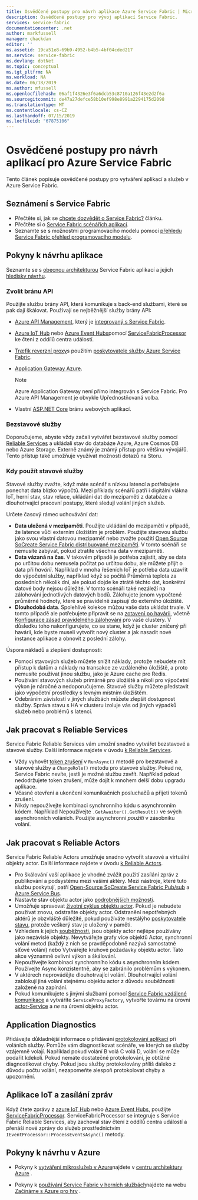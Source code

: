 ```yaml
---
title: Osvědčené postupy pro návrh aplikace Azure Service Fabric | Microsoft Docs
description: Osvědčené postupy pro vývoj aplikací Service Fabric.
services: service-fabric
documentationcenter: .net
author: markfussell
manager: chackdan
editor: ''
ms.assetid: 19ca51e8-69b9-4952-b4b5-4bf04cded217
ms.service: service-fabric
ms.devlang: dotNet
ms.topic: conceptual
ms.tgt_pltfrm: NA
ms.workload: NA
ms.date: 06/18/2019
ms.author: mfussell
ms.openlocfilehash: 06af1f4326e3f6a6dcb53c8710a126f43e2d2f6a
ms.sourcegitcommit: de47a27defce58b10ef998e8991a2294175d2098
ms.translationtype: MT
ms.contentlocale: cs-CZ
ms.lasthandoff: 07/15/2019
ms.locfileid: "67875106"
---
```

# <a name="azure-service-fabric-application-design-best-practices"></a>Osvědčené postupy pro návrh aplikací pro Azure Service Fabric

Tento článek popisuje osvědčené postupy pro vytváření aplikací a služeb v Azure Service Fabric.
 
## <a name="get-familiar-with-service-fabric"></a>Seznámení s Service Fabric
* Přečtěte si, jak se [chcete dozvědět o Service Fabric?](service-fabric-content-roadmap.md) článku.
* Přečtěte si o [Service Fabric scénářích aplikací](service-fabric-application-scenarios.md).
* Seznamte se s možnostmi programovacího modelu pomocí [přehledu Service Fabric přehled programovacího modelu](service-fabric-choose-framework.md).



## <a name="application-design-guidance"></a>Pokyny k návrhu aplikace
Seznamte se s [obecnou architekturou](https://docs.microsoft.com/azure/architecture/reference-architectures/microservices/service-fabric) Service Fabric aplikací a jejich [hledisky návrhu](https://docs.microsoft.com/azure/architecture/reference-architectures/microservices/service-fabric#design-considerations).

### <a name="choose-an-api-gateway"></a>Zvolit bránu API
Použijte službu brány API, která komunikuje s back-end službami, které se pak dají škálovat. Používají se nejběžnější služby brány API:

- [Azure API Management](https://docs.microsoft.com/azure/service-fabric/service-fabric-api-management-overview), který je [integrovaný s Service Fabric](https://docs.microsoft.com/azure/service-fabric/service-fabric-tutorial-deploy-api-management).
- [Azure IoT Hub](https://docs.microsoft.com/azure/iot-hub/) nebo [Azure Event Hubs](https://docs.microsoft.com/azure/event-hubs/)pomocí [ServiceFabricProcessor](https://github.com/Azure/azure-event-hubs/tree/master/samples/DotNet/ServiceFabricProcessor) ke čtení z oddílů centra událostí.
- [Træfik reverzní proxy](https://blogs.msdn.microsoft.com/azureservicefabric/2018/04/05/intelligent-routing-on-service-fabric-with-traefik/)s použitím [poskytovatele služby Azure Service Fabric](https://docs.traefik.io/configuration/backends/servicefabric/).
- [Application Gateway Azure](https://docs.microsoft.com/azure/application-gateway/).

   > [!NOTE] 
   > Azure Application Gateway není přímo integrován s Service Fabric. Pro Azure API Management je obvykle Upřednostňovaná volba.
- Vlastní [ASP.NET Core](https://docs.microsoft.com/azure/service-fabric/service-fabric-reliable-services-communication-aspnetcore) bránu webových aplikací.

### <a name="stateless-services"></a>Bezstavové služby
Doporučujeme, abyste vždy začali vytvářet bezstavové služby pomocí [Reliable Services](https://docs.microsoft.com/azure/service-fabric/service-fabric-reliable-services-introduction) a ukládali stav do databáze Azure, Azure Cosmos DB nebo Azure Storage. Externě známý je známý přístup pro většinu vývojářů. Tento přístup také umožňuje využívat možnosti dotazů na Storu.  

### <a name="when-to-use-stateful-services"></a>Kdy použít stavové služby
Stavové služby zvažte, když máte scénář s nízkou latencí a potřebujete ponechat data blízko výpočtů. Mezi příklady scénářů patří i digitální vlákna IoT, herní stav, stav relace, ukládání dat do mezipaměti z databáze a dlouhotrvající pracovní postupy, které sledují volání jiných služeb.

Určete časový rámec uchovávání dat:

- **Data uložená v mezipaměti**. Použijte ukládání do mezipaměti v případě, že latence vůči externím úložištím je problém. Použijte stavovou službu jako svou vlastní datovou mezipaměť nebo zvažte použití [Open Source SoCreate Service Fabric distribuované mezipaměti](https://github.com/SoCreate/service-fabric-distributed-cache). V tomto scénáři se nemusíte zabývat, pokud ztratíte všechna data v mezipaměti.
- **Data vázaná na čas**. V takovém případě je potřeba zajistit, aby se data po určitou dobu nemusela počítat po určitou dobu, ale můžete přijít o data při *havárii*. Například v mnoha řešeních IoT je potřeba data uzavřít do výpočetní služby, například když se počítá Průměrná teplota za posledních několik dní, ale pokud dojde ke ztrátě těchto dat, konkrétní datové body nejsou důležité. V tomto scénáři také nezáleží na zálohování jednotlivých datových bodů. Zálohujete jenom vypočtené průměrné hodnoty, které se pravidelně zapisují do externího úložiště.  
- **Dlouhodobá data**. Spolehlivé kolekce můžou vaše data ukládat trvale. V tomto případě ale potřebujete připravit se na [zotavení po havárii](https://docs.microsoft.com/azure/service-fabric/service-fabric-disaster-recovery), včetně [Konfigurace zásad pravidelného zálohování](https://docs.microsoft.com/azure/service-fabric/service-fabric-backuprestoreservice-configure-periodic-backup) pro vaše clustery. V důsledku toho nakonfigurujete, co se stane, když je cluster zničený při havárii, kde byste museli vytvořit nový cluster a jak nasadit nové instance aplikace a obnovit z poslední zálohy.

Úspora nákladů a zlepšení dostupnosti:
- Pomocí stavových služeb můžete snížit náklady, protože nebudete mít přístup k datům a náklady na transakce ze vzdáleného úložiště, a proto nemusíte používat jinou službu, jako je Azure cache pro Redis.
- Používání stavových služeb primárně pro úložiště a nikoli pro výpočetní výkon je náročné a nedoporučujeme. Stavové služby můžete představit jako výpočetní prostředky s levným místním úložištěm.
- Odebráním závislostí v jiných službách můžete zlepšit dostupnost služby. Správa stavu s HA v clusteru izoluje vás od jiných výpadků služeb nebo problémů s latencí.

## <a name="how-to-work-with-reliable-services"></a>Jak pracovat s Reliable Services
Service Fabric Reliable Services vám umožní snadno vytvářet bezstavové a stavové služby. Další informace najdete v úvodu [k Reliable Services](https://docs.microsoft.com/azure/service-fabric/service-fabric-reliable-services-introduction).
- Vždy vyhovět [token zrušení](https://docs.microsoft.com/azure/service-fabric/service-fabric-reliable-services-lifecycle#stateful-service-primary-swaps) v `RunAsync()` metodě pro bezstavové a stavové služby a `ChangeRole()` metodu pro stavové služby. Pokud ne, Service Fabric nevíte, jestli je možné službu zavřít. Například pokud nedodržujete token zrušení, může dojít k mnohem delší dobu upgradu aplikace.
-   Včasné otevření a [](https://docs.microsoft.com/azure/service-fabric/service-fabric-reliable-services-communication) ukončení komunikačních posluchačů a přijetí tokenů zrušení.
-   Nikdy nepoužívejte kombinaci synchronního kódu s asynchronním kódem. Například Nepoužívejte `.GetAwaiter().GetResult()` ve svých asynchronních voláních. Použijte asynchronní *použití* v zásobníku volání.

## <a name="how-to-work-with-reliable-actors"></a>Jak pracovat s Reliable Actors
Service Fabric Reliable Actors umožňuje snadno vytvořit stavové a virtuální objekty actor. Další informace najdete v úvodu [k Reliable Actors](https://docs.microsoft.com/azure/service-fabric/service-fabric-reliable-actors-introduction).

- Pro škálování vaší aplikace je vhodné zvážit použití zasílání zpráv z publikování a podsystému mezi vašimi aktéry. Mezi nástroje, které tuto službu poskytují, patří [Open-Source SoCreate Service Fabric Pub/sub](https://service-fabric-pub-sub.socreate.it/) a [Azure Service Bus](https://docs.microsoft.com/azure/service-bus/).
- Nastavte stav objektu actor jako [podrobnějších možností](https://docs.microsoft.com/azure/service-fabric/service-fabric-reliable-actors-state-management#best-practices).
- Umožňuje spravovat [životní cyklus objektu actor](https://docs.microsoft.com/azure/service-fabric/service-fabric-reliable-actors-state-management#best-practices). Pokud je nebudete používat znovu, odstraňte objekty actor. Odstranění nepotřebných aktérů je obzvláště důležité, pokud používáte nestálýho [poskytovatele stavu](https://docs.microsoft.com/azure/service-fabric/service-fabric-reliable-actors-state-management#state-persistence-and-replication), protože veškerý stav je uložený v paměti.
- Vzhledem k jejich [souběžnosti](https://docs.microsoft.com/azure/service-fabric/service-fabric-reliable-actors-introduction#concurrency), jsou objekty actor nejlépe používány jako nezávislé objekty. Nevytvářejte grafy více objektů Actor, synchronní volání metod (každý z nich se pravděpodobně nazývá samostatné síťové volání) nebo Vytvářejte kruhové požadavky objektu actor. Tato akce významně ovlivní výkon a škálování.
- Nepoužívejte kombinaci synchronního kódu s asynchronním kódem. Používejte Async konzistentně, aby se zabránilo problémům s výkonem.
- V aktérech neprovádějte dlouhotrvající volání. Dlouhotrvající volání zablokují jiná volání stejnému objektu actor z důvodu souběžnosti založené na zapínání.
- Pokud komunikujete s jinými službami pomocí [Service Fabric vzdálené komunikace](https://docs.microsoft.com/azure/service-fabric/service-fabric-reliable-services-communication-remoting) a vytváříte `ServiceProxyFactory`, vytvořte továrnu na úrovni [actor-Service](https://docs.microsoft.com/azure/service-fabric/service-fabric-reliable-actors-using) a *ne* na úrovni objektu actor.


## <a name="application-diagnostics"></a>Application Diagnostics
Přidávejte důkladnější informace o přidávání [protokolování aplikací](https://docs.microsoft.com/azure/service-fabric/service-fabric-diagnostics-event-generation-app) při voláních služby. Pomůže vám diagnostikovat scénáře, ve kterých se služby vzájemně volají. Například pokud volání B volá C volá D, volání se může podařit kdekoli. Pokud nemáte dostatečné protokolování, je obtížné diagnostikovat chyby. Pokud jsou služby protokolovány příliš daleko z důvodu počtu volání, nezapomeňte alespoň protokolovat chyby a upozornění.

## <a name="iot-and-messaging-applications"></a>Aplikace IoT a zasílání zpráv
Když čtete zprávy z [azure IoT Hub](https://docs.microsoft.com/azure/iot-hub/) nebo [Azure Event Hubs](https://docs.microsoft.com/azure/event-hubs/), použijte [ServiceFabricProcessor](https://github.com/Azure/azure-event-hubs/tree/master/samples/DotNet/ServiceFabricProcessor). ServiceFabricProcessor se integruje s Service Fabric Reliable Services, aby zachoval stav čtení z oddílů centra událostí a přenáší nové zprávy do služeb prostřednictvím `IEventProcessor::ProcessEventsAsync()` metody.


## <a name="design-guidance-on-azure"></a>Pokyny k návrhu v Azure
* Pokyny k [vytváření mikroslužeb v Azure](https://docs.microsoft.com/azure/architecture/microservices/)najdete v [centru architektury Azure](https://docs.microsoft.com/azure/architecture/microservices/) .

* Pokyny k [používání Service Fabric v herních službách](https://docs.microsoft.com/gaming/azure/reference-architectures/multiplayer-synchronous-sf)najdete na webu [Začínáme s Azure pro hry](https://docs.microsoft.com/gaming/azure/) .

